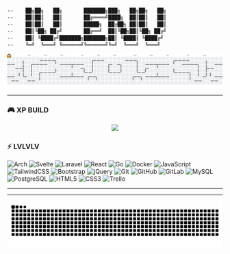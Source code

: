 ```
--    ██╗██╗   ██╗       ███████╗███╗   ██╗██╗   ██╗
--    ██║██║   ██║       ██╔════╝████╗  ██║██║   ██║
--    ██║██║   ██║       █████╗  ██╔██╗ ██║██║   ██║
--    ██║╚██╗ ██╔╝       ██╔══╝  ██║╚██╗██║╚██╗ ██╔╝
--    ██║ ╚████╔╝███████╗███████╗██║ ╚████║ ╚████╔╝ 
--    ╚═╝  ╚═══╝ ╚══════╝╚══════╝╚═╝  ╚═══╝  ╚═══╝                                  
```
<picture>
  <source media="(prefers-color-scheme: dark)" srcset="https://raw.githubusercontent.com/irvankurniawan624/irvankurniawan624/output/pacman-contribution-graph-dark.svg">
  <source media="(prefers-color-scheme: light)" srcset="https://raw.githubusercontent.com/irvankurniawan624/irvankurniawan624/output/pacman-contribution-graph.svg">
  <img alt="pacman contribution graph" src="https://raw.githubusercontent.com/irvankurniawan624/irvankurniawan624/output/pacman-contribution-graph.svg">
</picture>

---

### 🎮 XP BUILD
<div align="center">
  <img src="https://github-readme-stats.vercel.app/api/top-langs/?username=irvankurniawan624&theme=aura&hide_border=true&include_all_commits=true&count_private=true&layout=compact" width="36%" /> </br>
</div>

### ⚡ LVLVLV
![Arch](https://img.shields.io/badge/ArchLinux-00ADEF?logo=arch-linux&logoColor=white&style=for-the-badge)
![Svelte](https://img.shields.io/badge/Svelte-FF3E00?logo=svelte&logoColor=white&style=for-the-badge)
![Laravel](https://img.shields.io/badge/Laravel-FF2D20?logo=laravel&logoColor=white&style=for-the-badge)
![React](https://img.shields.io/badge/React-20232A?logo=react&logoColor=61DAFB&style=for-the-badge)
![Go](https://img.shields.io/badge/Go-00ADD8?logo=go&logoColor=white&style=for-the-badge)
![Docker](https://img.shields.io/badge/Docker-2496ED?logo=docker&logoColor=white&style=for-the-badge)
![JavaScript](https://img.shields.io/badge/JavaScript-F7DF1E?logo=javascript&logoColor=black&style=for-the-badge)
![TailwindCSS](https://img.shields.io/badge/Tailwind_CSS-38B2AC?logo=tailwind-css&logoColor=white&style=for-the-badge)
![Bootstrap](https://img.shields.io/badge/Bootstrap-7952B3?logo=bootstrap&logoColor=white&style=for-the-badge)
![jQuery](https://img.shields.io/badge/jQuery-0769AD?logo=jquery&logoColor=white&style=for-the-badge)
![Git](https://img.shields.io/badge/Git-F05032?logo=git&logoColor=white&style=for-the-badge)
![GitHub](https://img.shields.io/badge/GitHub-181717?logo=github&logoColor=white&style=for-the-badge)
![GitLab](https://img.shields.io/badge/GitLab-FC6D26?logo=gitlab&logoColor=white&style=for-the-badge)
![MySQL](https://img.shields.io/badge/MySQL-4479A1?logo=mysql&logoColor=white&style=for-the-badge)
![PostgreSQL](https://img.shields.io/badge/PostgreSQL-4169E1?logo=postgresql&logoColor=white&style=for-the-badge)
![HTML5](https://img.shields.io/badge/HTML5-E34F26?logo=html5&logoColor=white&style=for-the-badge)
![CSS3](https://img.shields.io/badge/CSS3-1572B6?logo=css3&logoColor=white&style=for-the-badge)
![Trello](https://img.shields.io/badge/Trello-0052CC?logo=trello&logoColor=white&style=for-the-badge)

---
<div class="tenor-gif-embed" data-postid="5398913613780908156" data-share-method="host" data-aspect-ratio="1" data-width="100%"><a href="https://tenor.com/view/sora-%E3%81%A8%E3%81%8D%E3%81%AE%E3%81%9D%E3%82%89-%E3%83%9B%E3%83%AD%E3%83%A9%E3%82%A4%E3%83%96-tokino-sora-hololive-gif-5398913613780908156"></script>

---
![snake gif](https://github.com/irvankurniawan624/irvankurniawan624/blob/output/github-snake-dark.svg)


